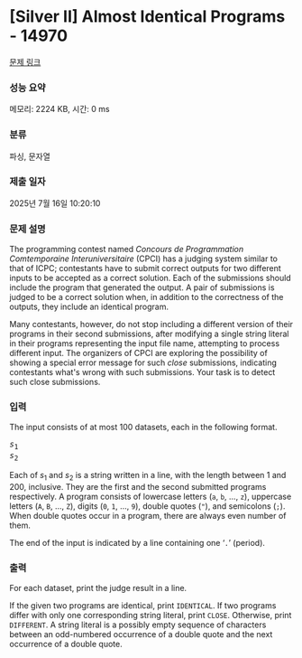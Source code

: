 # [Silver II] Almost Identical Programs - 14970 

[문제 링크](https://www.acmicpc.net/problem/14970) 

### 성능 요약

메모리: 2224 KB, 시간: 0 ms

### 분류

파싱, 문자열

### 제출 일자

2025년 7월 16일 10:20:10

### 문제 설명

<p>The programming contest named <em>Concours de Programmation Comtemporaine Interuniversitaire</em> (CPCI) has a judging system similar to that of ICPC; contestants have to submit correct outputs for two different inputs to be accepted as a correct solution. Each of the submissions should include the program that generated the output. A pair of submissions is judged to be a correct solution when, in addition to the correctness of the outputs, they include an identical program.</p>

<p>Many contestants, however, do not stop including a different version of their programs in their second submissions, after modifying a single string literal in their programs representing the input file name, attempting to process different input. The organizers of CPCI are exploring the possibility of showing a special error message for such <em>close</em> submissions, indicating contestants what's wrong with such submissions. Your task is to detect such close submissions.</p>

### 입력 

 <p>The input consists of at most 100 datasets, each in the following format.</p>

<pre><em>s</em><sub>1</sub> 
<em>s</em><sub>2</sub> 
</pre>

<p>Each of <em>s</em><sub>1</sub> and <em>s</em><sub>2</sub> is a string written in a line, with the length between 1 and 200, inclusive. They are the first and the second submitted programs respectively. A program consists of lowercase letters (<code>a</code>, <code>b</code>, ..., <code>z</code>), uppercase letters (<code>A</code>, <code>B</code>, ..., <code>Z</code>), digits (<code>0</code>, <code>1</code>, ..., <code>9</code>), double quotes (<code>"</code>), and semicolons (<code>;</code>). When double quotes occur in a program, there are always even number of them.</p>

<p>The end of the input is indicated by a line containing one ‘<code>.</code>’ (period).</p>

### 출력 

 <p>For each dataset, print the judge result in a line.</p>

<p>If the given two programs are identical, print <code>IDENTICAL</code>. If two programs differ with only one corresponding string literal, print <code>CLOSE</code>. Otherwise, print <code>DIFFERENT</code>. A string literal is a possibly empty sequence of characters between an odd-numbered occurrence of a double quote and the next occurrence of a double quote.</p>

